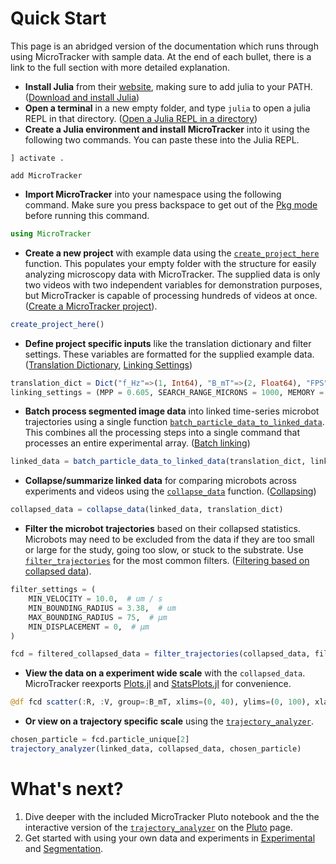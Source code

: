 # Quick Start

This page is an abridged version of the documentation which runs through using MicroTracker with sample data. At the end of each bullet, there is a link to the full section with more detailed explanation.

- **Install Julia** from their [website](https://julialang.org/downloads/platform/), making sure to add julia to your PATH. ([Download and install Julia](@ref))
- **Open a terminal** in a new empty folder, and type `julia` to open a julia REPL in that directory. ([Open a Julia REPL in a directory](@ref))
- **Create a Julia environment and install MicroTracker** into it using the following two commands. You can paste these into the Julia REPL.
```
] activate .
```
```
add MicroTracker
```
- **Import MicroTracker** into your namespace using the following command. Make sure you press backspace to get out of the [Pkg mode](https://docs.julialang.org/en/v1/stdlib/Pkg/) before running this command.

```julia
using MicroTracker
```

- **Create a new project** with example data using the [`create_project_here`](@ref) function. This populates your empty folder with the structure for easily analyzing microscopy data with MicroTracker. The supplied data is only two videos with two independent variables for demonstration purposes, but MicroTracker is capable of processing hundreds of videos at once. ([Create a MicroTracker project](@ref)). 

```julia
create_project_here()
```

- **Define project specific inputs** like the translation dictionary and filter settings. These variables are formatted for the supplied example data. ([Translation Dictionary](@ref), [Linking Settings](@ref))

```julia
translation_dict = Dict("f_Hz"=>(1, Int64), "B_mT"=>(2, Float64), "FPS"=>(3, Float64))
linking_settings = (MPP = 0.605, SEARCH_RANGE_MICRONS = 1000, MEMORY = 0, STUBS_SECONDS = 0.5)
```

- **Batch process segmented image data** into linked time-series microbot trajectories using a single function [`batch_particle_data_to_linked_data`](@ref). This combines all the processing steps into a single command that processes an entire experimental array. ([Batch linking](@ref))
```julia
linked_data = batch_particle_data_to_linked_data(translation_dict, linking_settings)
```

- **Collapse/summarize linked data** for comparing microbots across experiments and videos using the [`collapse_data`](@ref) function. ([Collapsing](@ref))
```julia
collapsed_data = collapse_data(linked_data, translation_dict)
```

- **Filter the microbot trajectories** based on their collapsed statistics. Microbots may need to be excluded from the data if they are too small or large for the study, going too slow, or stuck to the substrate. Use [`filter_trajectories`](@ref) for the most common filters. ([Filtering based on collapsed data](@ref)).
```julia
filter_settings = (
    MIN_VELOCITY = 10.0,  # um / s  
    MIN_BOUNDING_RADIUS = 3.38,  # um
    MAX_BOUNDING_RADIUS = 75,  # µm
    MIN_DISPLACEMENT = 0,  # µm
)

fcd = filtered_collapsed_data = filter_trajectories(collapsed_data, filter_settings)
```

- **View the data on a experiment wide scale** with the `collapsed_data`. MicroTracker reexports [Plots.jl](https://docs.juliaplots.org/stable/) and [StatsPlots.jl](https://docs.juliaplots.org/latest/generated/statsplots/) for convenience.
```julia
@df fcd scatter(:R, :V, group=:B_mT, xlims=(0, 40), ylims=(0, 100), xlabel="R (µm)", ylabel="V (µm/s)", leg_title = "B (mT)")
```

- **Or view on a trajectory specific scale** using the [`trajectory_analyzer`](@ref).
```julia
chosen_particle = fcd.particle_unique[2]
trajectory_analyzer(linked_data, collapsed_data, chosen_particle)
```

# What's next?
1. Dive deeper with the included MicroTracker Pluto notebook and the the interactive version of the [`trajectory_analyzer`](@ref) on the [Pluto](@ref) page.
2. Get started with using your own data and experiments in [Experimental](@ref) and [Segmentation](@ref).
